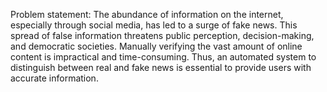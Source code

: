 Problem statement: The abundance of information on the internet, especially through social media, has led to a surge of fake news. This spread of false information threatens public perception, decision-making, and democratic societies. Manually verifying the vast amount of online content is impractical and time-consuming. Thus, an automated system to distinguish between real and fake news is essential to provide users with accurate information.


